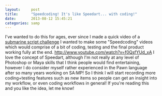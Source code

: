 ```yaml
---
layout:     post
title:      "Speedcoding! It's like Speedart... with coding!"
date:       2013-08-12 15:45:21
categories: samp
---
```

I've wanted to do this for ages, ever since I made a quick video of a [submarine script challenge](http://www.youtube.com/watch?v=s0RTE9cB2dk) I wanted to make some "Speedcoding" videos which would comprise of a bit of coding, testing and the final product working fully at the end. http://www.youtube.com/watch?v=f0QsfYUd_xA I love the concept of Speedart, although I'm not really at any level of Photoshop or Maya skills that I think people would find entertaining, however I do consider myself rather experienced in the Pawn language after so many years working on SA:MP! So I think I will start recording more coding+testing features such as new items so people can get an insight into my workflow, or even coding workflows in general! If you're reading this and you like the idea, let me know!
<!--more-->
